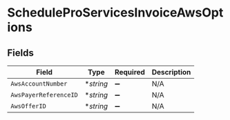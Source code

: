# ScheduleProServicesInvoiceAwsOptions


## Fields

| Field                 | Type                  | Required              | Description           |
| --------------------- | --------------------- | --------------------- | --------------------- |
| `AwsAccountNumber`    | **string*             | :heavy_minus_sign:    | N/A                   |
| `AwsPayerReferenceID` | **string*             | :heavy_minus_sign:    | N/A                   |
| `AwsOfferID`          | **string*             | :heavy_minus_sign:    | N/A                   |